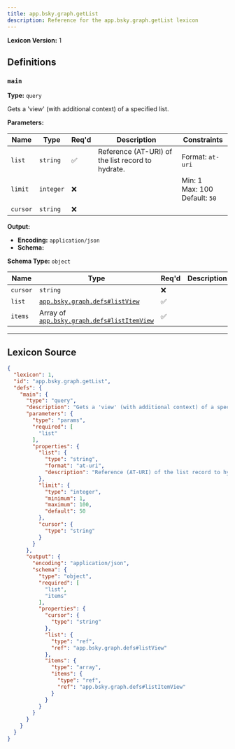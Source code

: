 ```yaml
---
title: app.bsky.graph.getList
description: Reference for the app.bsky.graph.getList lexicon
---
```

**Lexicon Version:** 1

## Definitions

<a name="main"></a>
### `main`

**Type:** `query`

Gets a 'view' (with additional context) of a specified list.

**Parameters:**

| Name | Type | Req'd  | Description | Constraints |
|------|------|----------|-------------|-------------|
| `list` | `string` | ✅  | Reference (AT-URI) of the list record to hydrate. | Format: `at-uri` |
| `limit` | `integer` | ❌  |  | Min: 1<br/>Max: 100<br/>Default: `50` |
| `cursor` | `string` | ❌  |  |  |
**Output:**

- **Encoding:** `application/json`
- **Schema:**

**Schema Type:** `object`

| Name | Type | Req'd  | Description | Constraints |
|------|------|----------|-------------|-------------|
| `cursor` | `string` | ❌  |  |  |
| `list` | [`app.bsky.graph.defs#listView`](/lexicons/app/bsky/graph/app-bsky-graph-defs#listview) | ✅  |  |  |
| `items` | Array of [`app.bsky.graph.defs#listItemView`](/lexicons/app/bsky/graph/app-bsky-graph-defs#listitemview) | ✅  |  |  |

---

## Lexicon Source
```json
{
  "lexicon": 1,
  "id": "app.bsky.graph.getList",
  "defs": {
    "main": {
      "type": "query",
      "description": "Gets a 'view' (with additional context) of a specified list.",
      "parameters": {
        "type": "params",
        "required": [
          "list"
        ],
        "properties": {
          "list": {
            "type": "string",
            "format": "at-uri",
            "description": "Reference (AT-URI) of the list record to hydrate."
          },
          "limit": {
            "type": "integer",
            "minimum": 1,
            "maximum": 100,
            "default": 50
          },
          "cursor": {
            "type": "string"
          }
        }
      },
      "output": {
        "encoding": "application/json",
        "schema": {
          "type": "object",
          "required": [
            "list",
            "items"
          ],
          "properties": {
            "cursor": {
              "type": "string"
            },
            "list": {
              "type": "ref",
              "ref": "app.bsky.graph.defs#listView"
            },
            "items": {
              "type": "array",
              "items": {
                "type": "ref",
                "ref": "app.bsky.graph.defs#listItemView"
              }
            }
          }
        }
      }
    }
  }
}
```
